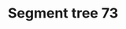 ---
layout: posts_by_category
categories: segment-tree-73
title: Segment tree 73
permalink: /category/segment-tree-73
---